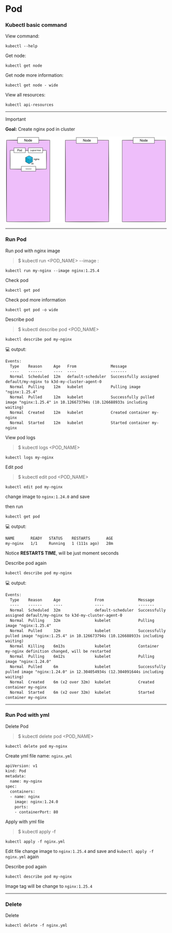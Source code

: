 # Pod

### Kubectl basic command

View command:
```
kubectl --help
```

Get node:
```
kubectl get node
```

Get node more information:
```
kubectl get node - wide
```

View all resources:
```
kubectl api-resources
```

---

> [!IMPORTANT]  
> **Goal:** Create nginx pod in cluster

![diagram](diagram.png)

---

### Run Pod

Run pod with nginx image

> $ kubectl run <POD_NAME> --image <IMAGES>:<TAG>
```
kubectl run my-nginx --image nginx:1.25.4
```

Check pod
```
kubectl get pod
```

Check pod more information
```
kubectl get pod -o wide
```

Describe pod
> $ kubectl describe pod <POD_NAME>
```
kubectl describe pod my-nginx
```

:computer: output:
```
Events:
  Type    Reason     Age   From               Message
  ----    ------     ----  ----               -------
  Normal  Scheduled  12m   default-scheduler  Successfully assigned default/my-nginx to k3d-my-cluster-agent-0
  Normal  Pulling    12m   kubelet            Pulling image "nginx:1.25.4"
  Normal  Pulled     12m   kubelet            Successfully pulled image "nginx:1.25.4" in 10.126673794s (10.126688933s including waiting)
  Normal  Created    12m   kubelet            Created container my-nginx
  Normal  Started    12m   kubelet            Started container my-nginx
```

View pod logs
> $ kubectl logs <POD_NAME>
```
kubectl logs my-nginx
```

Edit pod
> $ kubectl edit pod <POD_NAME>
```
kubectl edit pod my-nginx
```
change image to `nginx:1.24.0` and save

then run
```
kubectl get pod 
```

:computer: output:
```
NAME       READY   STATUS    RESTARTS       AGE
my-nginx   1/1     Running   1 (111s ago)   28m
```

Notice **RESTARTS TIME**, will be just moment seconds


Describe pod again
```
kubectl describe pod my-nginx
```

:computer: output:
```
Events:
  Type    Reason     Age               From               Message
  ----    ------     ----              ----               -------
  Normal  Scheduled  32m               default-scheduler  Successfully assigned default/my-nginx to k3d-my-cluster-agent-0
  Normal  Pulling    32m               kubelet            Pulling image "nginx:1.25.4"
  Normal  Pulled     32m               kubelet            Successfully pulled image "nginx:1.25.4" in 10.126673794s (10.126688933s including waiting)
  Normal  Killing    6m13s             kubelet            Container my-nginx definition changed, will be restarted
  Normal  Pulling    6m12s             kubelet            Pulling image "nginx:1.24.0"
  Normal  Pulled     6m                kubelet            Successfully pulled image "nginx:1.24.0" in 12.304054934s (12.304091644s including waiting)
  Normal  Created    6m (x2 over 32m)  kubelet            Created container my-nginx
  Normal  Started    6m (x2 over 32m)  kubelet            Started container my-nginx
```
---

### Run Pod with yml 

Delete Pod

> $ kubectl delete pod <POD_NAME>
```
kubectl delete pod my-nginx
```

Create yml file name: `nginx.yml`
```
apiVersion: v1
kind: Pod
metadata:
  name: my-nginx
spec:
  containers:
  - name: nginx
    image: nginx:1.24.0
    ports:
    - containerPort: 80
```

Apply with yml file
> $ kubectl apply -f <FILE>
```
kubectl apply -f nginx.yml
```

Edit file change image to `nginx:1.25.4` and save and `kubectl apply -f nginx.yml` again

Describe pod again
```
kubectl describe pod my-nginx
```
Image tag will be change to `nginx:1.25.4`

---
### Delete

Delete
```
kubectl delete -f nginx.yml
```
